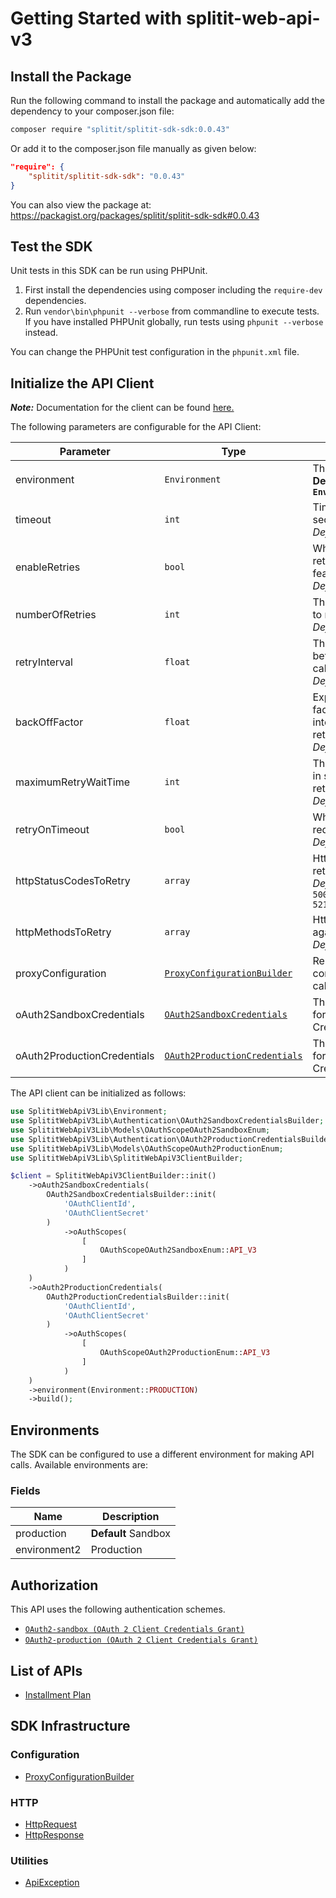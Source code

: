 
# Getting Started with splitit-web-api-v3

## Install the Package

Run the following command to install the package and automatically add the dependency to your composer.json file:

```bash
composer require "splitit/splitit-sdk-sdk:0.0.43"
```

Or add it to the composer.json file manually as given below:

```json
"require": {
    "splitit/splitit-sdk-sdk": "0.0.43"
}
```

You can also view the package at:
https://packagist.org/packages/splitit/splitit-sdk-sdk#0.0.43

## Test the SDK

Unit tests in this SDK can be run using PHPUnit.

1. First install the dependencies using composer including the `require-dev` dependencies.
2. Run `vendor\bin\phpunit --verbose` from commandline to execute tests. If you have installed PHPUnit globally, run tests using `phpunit --verbose` instead.

You can change the PHPUnit test configuration in the `phpunit.xml` file.

## Initialize the API Client

**_Note:_** Documentation for the client can be found [here.](https://www.github.com/erellindzen/api-mathic/tree/0.0.43/doc/client.md)

The following parameters are configurable for the API Client:

| Parameter | Type | Description |
|  --- | --- | --- |
| environment | `Environment` | The API environment. <br> **Default: `Environment.PRODUCTION`** |
| timeout | `int` | Timeout for API calls in seconds.<br>*Default*: `0` |
| enableRetries | `bool` | Whether to enable retries and backoff feature.<br>*Default*: `false` |
| numberOfRetries | `int` | The number of retries to make.<br>*Default*: `0` |
| retryInterval | `float` | The retry time interval between the endpoint calls.<br>*Default*: `1` |
| backOffFactor | `float` | Exponential backoff factor to increase interval between retries.<br>*Default*: `2` |
| maximumRetryWaitTime | `int` | The maximum wait time in seconds for overall retrying requests.<br>*Default*: `0` |
| retryOnTimeout | `bool` | Whether to retry on request timeout.<br>*Default*: `true` |
| httpStatusCodesToRetry | `array` | Http status codes to retry against.<br>*Default*: `408, 413, 429, 500, 502, 503, 504, 521, 522, 524` |
| httpMethodsToRetry | `array` | Http methods to retry against.<br>*Default*: `'GET', 'PUT'` |
| proxyConfiguration | [`ProxyConfigurationBuilder`](https://www.github.com/erellindzen/api-mathic/tree/0.0.43/doc/proxy-configuration-builder.md) | Represents the proxy configurations for API calls |
| oAuth2SandboxCredentials | [`OAuth2SandboxCredentials`](https://www.github.com/erellindzen/api-mathic/tree/0.0.43/doc/auth/oauth-2-client-credentials-grant.md) | The Credentials Setter for OAuth 2 Client Credentials Grant |
| oAuth2ProductionCredentials | [`OAuth2ProductionCredentials`](https://www.github.com/erellindzen/api-mathic/tree/0.0.43/doc/auth/oauth-2-client-credentials-grant-1.md) | The Credentials Setter for OAuth 2 Client Credentials Grant |

The API client can be initialized as follows:

```php
use SplititWebApiV3Lib\Environment;
use SplititWebApiV3Lib\Authentication\OAuth2SandboxCredentialsBuilder;
use SplititWebApiV3Lib\Models\OAuthScopeOAuth2SandboxEnum;
use SplititWebApiV3Lib\Authentication\OAuth2ProductionCredentialsBuilder;
use SplititWebApiV3Lib\Models\OAuthScopeOAuth2ProductionEnum;
use SplititWebApiV3Lib\SplititWebApiV3ClientBuilder;

$client = SplititWebApiV3ClientBuilder::init()
    ->oAuth2SandboxCredentials(
        OAuth2SandboxCredentialsBuilder::init(
            'OAuthClientId',
            'OAuthClientSecret'
        )
            ->oAuthScopes(
                [
                    OAuthScopeOAuth2SandboxEnum::API_V3
                ]
            )
    )
    ->oAuth2ProductionCredentials(
        OAuth2ProductionCredentialsBuilder::init(
            'OAuthClientId',
            'OAuthClientSecret'
        )
            ->oAuthScopes(
                [
                    OAuthScopeOAuth2ProductionEnum::API_V3
                ]
            )
    )
    ->environment(Environment::PRODUCTION)
    ->build();
```

## Environments

The SDK can be configured to use a different environment for making API calls. Available environments are:

### Fields

| Name | Description |
|  --- | --- |
| production | **Default** Sandbox |
| environment2 | Production |

## Authorization

This API uses the following authentication schemes.

* [`OAuth2-sandbox (OAuth 2 Client Credentials Grant)`](https://www.github.com/erellindzen/api-mathic/tree/0.0.43/doc/auth/oauth-2-client-credentials-grant.md)
* [`OAuth2-production (OAuth 2 Client Credentials Grant)`](https://www.github.com/erellindzen/api-mathic/tree/0.0.43/doc/auth/oauth-2-client-credentials-grant-1.md)

## List of APIs

* [Installment Plan](https://www.github.com/erellindzen/api-mathic/tree/0.0.43/doc/controllers/installment-plan.md)

## SDK Infrastructure

### Configuration

* [ProxyConfigurationBuilder](https://www.github.com/erellindzen/api-mathic/tree/0.0.43/doc/proxy-configuration-builder.md)

### HTTP

* [HttpRequest](https://www.github.com/erellindzen/api-mathic/tree/0.0.43/doc/http-request.md)
* [HttpResponse](https://www.github.com/erellindzen/api-mathic/tree/0.0.43/doc/http-response.md)

### Utilities

* [ApiException](https://www.github.com/erellindzen/api-mathic/tree/0.0.43/doc/api-exception.md)

